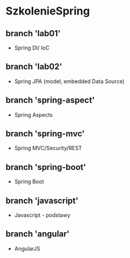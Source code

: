 # SzkolenieSpring

## branch 'lab01'

- Spring DI/ IoC

## branch 'lab02'

- Spring JPA (model, embedded Data Source)

## branch 'spring-aspect'

 - Spring Aspects
 
## branch 'spring-mvc'

 - Spring MVC/Security/REST
 
## branch 'spring-boot'

 - Spring Boot
 
## branch 'javascript'

 - Javascript - podstawy

## branch 'angular'

 - AngularJS
